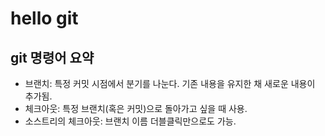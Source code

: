 # hello git

## git 명령어 요약

- 브랜치:  특정 커밋 시점에서 분기를 나눈다. 기존 내용을 유지한 채 새로운 내용이 추가됨.
- 체크아웃: 특정 브랜치(혹은 커밋)으로 돌아가고 싶을 때 사용.
- 소스트리의 체크아웃: 브랜치 이름 더블클릭만으로도 가능.